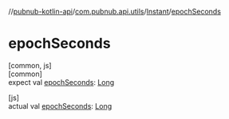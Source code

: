 //[pubnub-kotlin-api](../../../index.md)/[com.pubnub.api.utils](../index.md)/[Instant](index.md)/[epochSeconds](epoch-seconds.md)

# epochSeconds

[common, js]\
[common]\
expect val [epochSeconds](epoch-seconds.md): [Long](https://kotlinlang.org/api/core/kotlin-stdlib/kotlin/-long/index.html)

[js]\
actual val [epochSeconds](epoch-seconds.md): [Long](https://kotlinlang.org/api/core/kotlin-stdlib/kotlin/-long/index.html)
